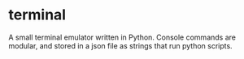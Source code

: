 # terminal
A small terminal emulator written in Python. Console commands are modular, and stored in a json file as strings that run python scripts.
